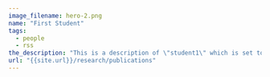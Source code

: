 ```yaml
---
image_filename: hero-2.png
name: "First Student"
tags:
  - people
  - rss
the_description: "This is a description of \"student1\" which is set to nothing, for the time being."
url: "{{site.url}}/research/publications"
---
```

